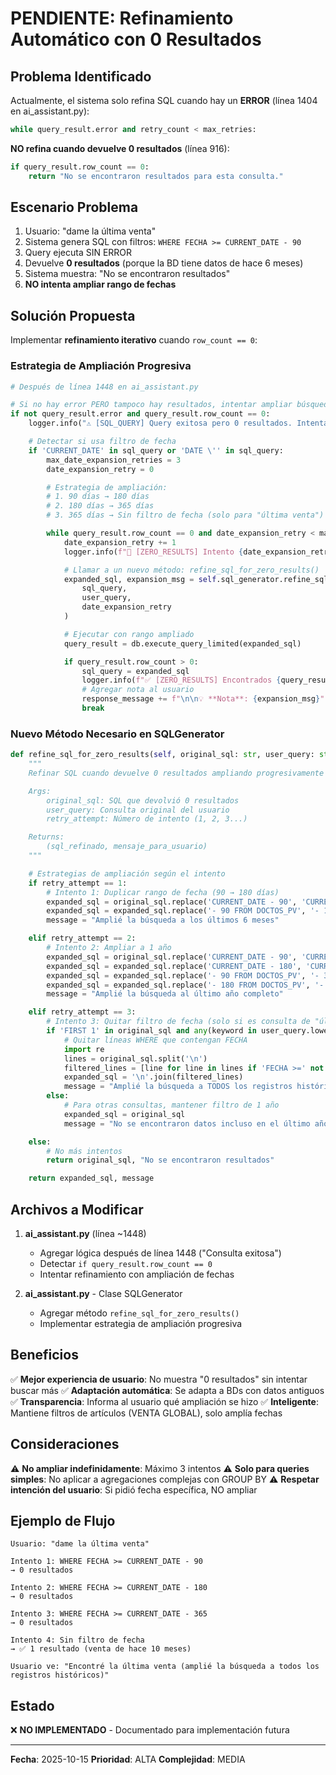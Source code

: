 # PENDIENTE: Refinamiento Automático con 0 Resultados

## Problema Identificado

Actualmente, el sistema solo refina SQL cuando hay un **ERROR** (línea 1404 en ai_assistant.py):

```python
while query_result.error and retry_count < max_retries:
```

**NO refina cuando devuelve 0 resultados** (línea 916):
```python
if query_result.row_count == 0:
    return "No se encontraron resultados para esta consulta."
```

## Escenario Problema

1. Usuario: "dame la última venta"
2. Sistema genera SQL con filtros: `WHERE FECHA >= CURRENT_DATE - 90`
3. Query ejecuta SIN ERROR
4. Devuelve **0 resultados** (porque la BD tiene datos de hace 6 meses)
5. Sistema muestra: "No se encontraron resultados"
6. **NO intenta ampliar rango de fechas**

## Solución Propuesta

Implementar **refinamiento iterativo** cuando `row_count == 0`:

### Estrategia de Ampliación Progresiva

```python
# Después de línea 1448 en ai_assistant.py

# Si no hay error PERO tampoco hay resultados, intentar ampliar búsqueda
if not query_result.error and query_result.row_count == 0:
    logger.info("⚠️ [SQL_QUERY] Query exitosa pero 0 resultados. Intentando ampliar búsqueda...")

    # Detectar si usa filtro de fecha
    if 'CURRENT_DATE' in sql_query or 'DATE \'' in sql_query:
        max_date_expansion_retries = 3
        date_expansion_retry = 0

        # Estrategia de ampliación:
        # 1. 90 días → 180 días
        # 2. 180 días → 365 días
        # 3. 365 días → Sin filtro de fecha (solo para "última venta")

        while query_result.row_count == 0 and date_expansion_retry < max_date_expansion_retries:
            date_expansion_retry += 1
            logger.info(f"🔄 [ZERO_RESULTS] Intento {date_expansion_retry}: Ampliando rango de fecha...")

            # Llamar a un nuevo método: refine_sql_for_zero_results()
            expanded_sql, expansion_msg = self.sql_generator.refine_sql_for_zero_results(
                sql_query,
                user_query,
                date_expansion_retry
            )

            # Ejecutar con rango ampliado
            query_result = db.execute_query_limited(expanded_sql)

            if query_result.row_count > 0:
                sql_query = expanded_sql
                logger.info(f"✅ [ZERO_RESULTS] Encontrados {query_result.row_count} resultados ampliando búsqueda")
                # Agregar nota al usuario
                response_message += f"\n\n💡 **Nota**: {expansion_msg}"
                break
```

### Nuevo Método Necesario en SQLGenerator

```python
def refine_sql_for_zero_results(self, original_sql: str, user_query: str, retry_attempt: int) -> Tuple[str, str]:
    """
    Refinar SQL cuando devuelve 0 resultados ampliando progresivamente los filtros.

    Args:
        original_sql: SQL que devolvió 0 resultados
        user_query: Consulta original del usuario
        retry_attempt: Número de intento (1, 2, 3...)

    Returns:
        (sql_refinado, mensaje_para_usuario)
    """

    # Estrategias de ampliación según el intento
    if retry_attempt == 1:
        # Intento 1: Duplicar rango de fecha (90 → 180 días)
        expanded_sql = original_sql.replace('CURRENT_DATE - 90', 'CURRENT_DATE - 180')
        expanded_sql = expanded_sql.replace('- 90 FROM DOCTOS_PV', '- 180 FROM DOCTOS_PV')
        message = "Amplié la búsqueda a los últimos 6 meses"

    elif retry_attempt == 2:
        # Intento 2: Ampliar a 1 año
        expanded_sql = original_sql.replace('CURRENT_DATE - 90', 'CURRENT_DATE - 365')
        expanded_sql = expanded_sql.replace('CURRENT_DATE - 180', 'CURRENT_DATE - 365')
        expanded_sql = expanded_sql.replace('- 90 FROM DOCTOS_PV', '- 365 FROM DOCTOS_PV')
        expanded_sql = expanded_sql.replace('- 180 FROM DOCTOS_PV', '- 365 FROM DOCTOS_PV')
        message = "Amplié la búsqueda al último año completo"

    elif retry_attempt == 3:
        # Intento 3: Quitar filtro de fecha (solo si es consulta de "última venta")
        if 'FIRST 1' in original_sql and any(keyword in user_query.lower() for keyword in ['última', 'ultimo', 'reciente']):
            # Quitar líneas WHERE que contengan FECHA
            import re
            lines = original_sql.split('\n')
            filtered_lines = [line for line in lines if 'FECHA >=' not in line and 'MAX(FECHA)' not in line]
            expanded_sql = '\n'.join(filtered_lines)
            message = "Amplié la búsqueda a TODOS los registros históricos (sin filtro de fecha)"
        else:
            # Para otras consultas, mantener filtro de 1 año
            expanded_sql = original_sql
            message = "No se encontraron datos incluso en el último año"

    else:
        # No más intentos
        return original_sql, "No se encontraron resultados"

    return expanded_sql, message
```

## Archivos a Modificar

1. **ai_assistant.py** (línea ~1448)
   - Agregar lógica después de línea 1448 ("Consulta exitosa")
   - Detectar `if query_result.row_count == 0`
   - Intentar refinamiento con ampliación de fechas

2. **ai_assistant.py** - Clase SQLGenerator
   - Agregar método `refine_sql_for_zero_results()`
   - Implementar estrategia de ampliación progresiva

## Beneficios

✅ **Mejor experiencia de usuario**: No muestra "0 resultados" sin intentar buscar más
✅ **Adaptación automática**: Se adapta a BDs con datos antiguos
✅ **Transparencia**: Informa al usuario qué ampliación se hizo
✅ **Inteligente**: Mantiene filtros de artículos (VENTA GLOBAL), solo amplía fechas

## Consideraciones

⚠️ **No ampliar indefinidamente**: Máximo 3 intentos
⚠️ **Solo para queries simples**: No aplicar a agregaciones complejas con GROUP BY
⚠️ **Respetar intención del usuario**: Si pidió fecha específica, NO ampliar

## Ejemplo de Flujo

```
Usuario: "dame la última venta"

Intento 1: WHERE FECHA >= CURRENT_DATE - 90
→ 0 resultados

Intento 2: WHERE FECHA >= CURRENT_DATE - 180
→ 0 resultados

Intento 3: WHERE FECHA >= CURRENT_DATE - 365
→ 0 resultados

Intento 4: Sin filtro de fecha
→ ✅ 1 resultado (venta de hace 10 meses)

Usuario ve: "Encontré la última venta (amplié la búsqueda a todos los registros históricos)"
```

## Estado

❌ **NO IMPLEMENTADO** - Documentado para implementación futura

---

**Fecha**: 2025-10-15
**Prioridad**: ALTA
**Complejidad**: MEDIA

